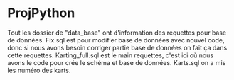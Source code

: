 # ProjPython

Tout les dossier de "data_base" ont d'information des requettes pour base de données. Fix.sql est pour modifier base de données avec nouvel code, donc si nous avons besoin corriger partie base de données on fait ça dans cette requettes. Karting_full.sql est le main requettes, c'est ici où nous avons le code pour crée le schéma et base de données. Karts.sql on a mis les numéro des karts. 
